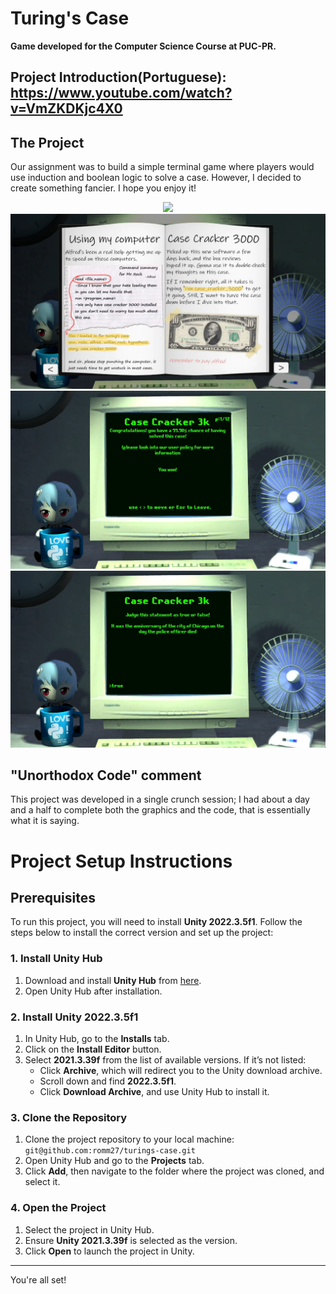
# Turing's Case
**Game developed for the Computer Science Course at PUC-PR.**

## Project Introduction(Portuguese): https://www.youtube.com/watch?v=VmZKDKjc4X0
## The Project  
Our assignment was to build a simple terminal game where players would use induction and boolean logic to solve a case. However, I decided to create something fancier. I hope you enjoy it!

<p align="center">
<img width="600" src="src/assets/to_readme/demo.gif">
<img width="600" src="src/assets/to_readme/1.png">
<img width="600" src="src/assets/to_readme/2.png">
<img width="600" src="src/assets/to_readme/3.png">
</p>

## "Unorthodox Code" comment
This project was developed in a single crunch session; I had about a day and a half to complete both the graphics and the code, that is essentially what it is saying.

# Project Setup Instructions

## Prerequisites

To run this project, you will need to install **Unity 2022.3.5f1**. Follow the steps below to install the correct version and set up the project:

### 1. Install Unity Hub

1. Download and install **Unity Hub** from [here](https://unity.com/download).
2. Open Unity Hub after installation.

### 2. Install Unity 2022.3.5f1

1. In Unity Hub, go to the **Installs** tab.
2. Click on the **Install Editor** button.
3. Select **2021.3.39f** from the list of available versions. If it’s not listed:
   - Click **Archive**, which will redirect you to the Unity download archive.
   - Scroll down and find **2022.3.5f1**.
   - Click **Download Archive**, and use Unity Hub to install it.

### 3. Clone the Repository

1. Clone the project repository to your local machine:
   ```git@github.com:romm27/turings-case.git```
2. Open Unity Hub and go to the **Projects** tab.
3. Click **Add**, then navigate to the folder where the project was cloned, and select it.

### 4. Open the Project

1. Select the project in Unity Hub.
2. Ensure **Unity 2021.3.39f** is selected as the version.
3. Click **Open** to launch the project in Unity.

---

You're all set!
